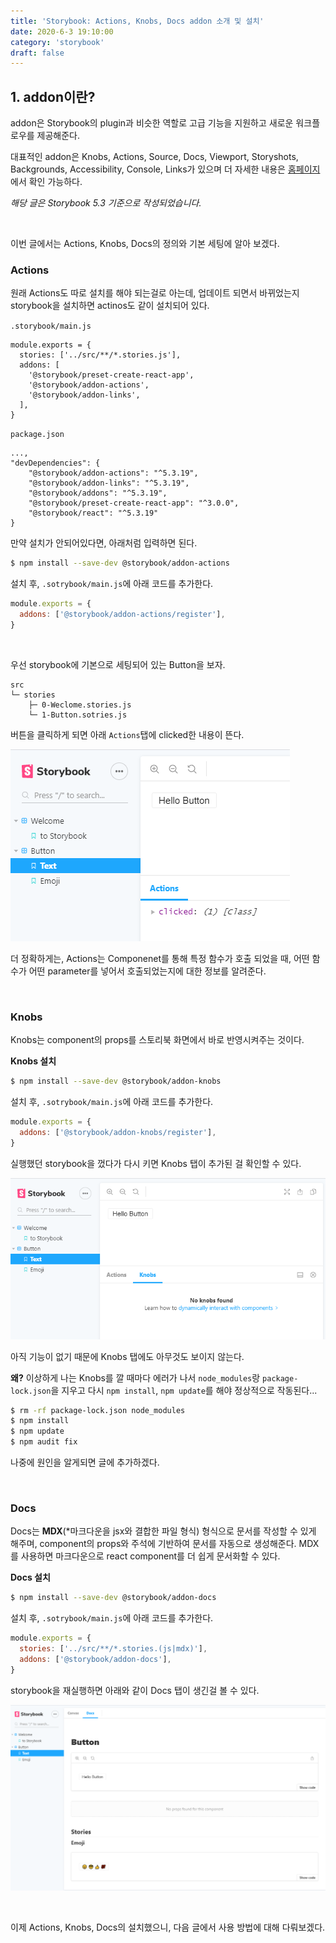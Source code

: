 ```yaml
---
title: 'Storybook: Actions, Knobs, Docs addon 소개 및 설치'
date: 2020-6-3 19:10:00
category: 'storybook'
draft: false
---
```


## 1. addon이란?

addon은 Storybook의 plugin과 비슷한 역할로 고급 기능을 지원하고 새로운 워크플로우를 제공해준다.

대표적인 addon은 Knobs, Actions, Source, Docs, Viewport, Storyshots, Backgrounds, Accessibility, Console, Links가 있으며 더 자세한 내용은 [홈페이지](https://storybook.js.org/addons/)에서 확인 가능하다.

_해당 글은 Storybook 5.3 기준으로 작성되었습니다._

<br>

이번 글에서는 Actions, Knobs, Docs의 정의와 기본 세팅에 알아 보겠다.

### Actions

원래 Actions도 따로 설치를 해야 되는걸로 아는데, 업데이트 되면서 바뀌었는지 storybook을 설치하면 actinos도 같이 설치되어 있다.

`.storybook/main.js`

```js{5}
module.exports = {
  stories: ['../src/**/*.stories.js'],
  addons: [
    '@storybook/preset-create-react-app',
    '@storybook/addon-actions',
    '@storybook/addon-links',
  ],
}
```

`package.json`

```json{5}
...,
"devDependencies": {
    "@storybook/addon-actions": "^5.3.19",
    "@storybook/addon-links": "^5.3.19",
    "@storybook/addons": "^5.3.19",
    "@storybook/preset-create-react-app": "^3.0.0",
    "@storybook/react": "^5.3.19"
}
```

만약 설치가 안되어있다면, 아래처럼 입력하면 된다.

```sh
$ npm install --save-dev @storybook/addon-actions
```

설치 후, `.sotrybook/main.js`에 아래 코드를 추가한다.

```js
module.exports = {
  addons: ['@storybook/addon-actions/register'],
}
```

<br>

우선 storybook에 기본으로 세팅되어 있는 Button을 보자.

```
src
└─ stories
    ├─ 0-Weclome.stories.js
    └─ 1-Button.sotries.js
```

버튼을 클릭하게 되면 아래 `Actions`탭에 clicked한 내용이 뜬다.

![actions](./images/02-01.png)

더 정확하게는, Actions는 Componenet를 통해 특정 함수가 호출 되었을 때, 어떤 함수가 어떤 parameter를 넣어서 호출되었는지에 대한 정보를 알려준다.

<br>

### Knobs

Knobs는 component의 props를 스토리북 화면에서 바로 반영시켜주는 것이다.

**Knobs 설치**

```sh
$ npm install --save-dev @storybook/addon-knobs
```

설치 후, `.sotrybook/main.js`에 아래 코드를 추가한다.

```js
module.exports = {
  addons: ['@storybook/addon-knobs/register'],
}
```

실행했던 storybook을 껐다가 다시 키면 Knobs 탭이 추가된 걸 확인할 수 있다.

![knobs](./images/02-02.png)

아직 기능이 없기 때문에 Knobs 탭에도 아무것도 보이지 않는다.

**왜?**
이상하게 나는 Knobs를 깔 때마다 에러가 나서
`node_modules`랑 `package-lock.json`을 지우고 다시 `npm install`, `npm update`를 해야 정상적으로 작동된다...

```sh
$ rm -rf package-lock.json node_modules
$ npm install
$ npm update
$ npm audit fix
```

나중에 원인을 알게되면 글에 추가하겠다.

<br>

### Docs

Docs는 **MDX**<span style="font-size: 14px">(\*마크다운을 jsx와 결합한 파일 형식)</span> 형식으로 문서를 작성할 수 있게 해주며, component의 props와 주석에 기반하여 문서를 자동으로 생성해준다.
MDX를 사용하면 마크다운으로 react component를 더 쉽게 문서화할 수 있다.

**Docs 설치**

```sh
$ npm install --save-dev @storybook/addon-docs
```

설치 후, `.sotrybook/main.js`에 아래 코드를 추가한다.

```js
module.exports = {
  stories: ['../src/**/*.stories.(js|mdx)'],
  addons: ['@storybook/addon-docs'],
}
```

storybook을 재실행하면 아래와 같이 Docs 탭이 생긴걸 볼 수 있다.

![docs](./images/02-03.png)

<br>

이제 Actions, Knobs, Docs의 설치했으니, 다음 글에서 사용 방법에 대해 다뤄보겠다.
